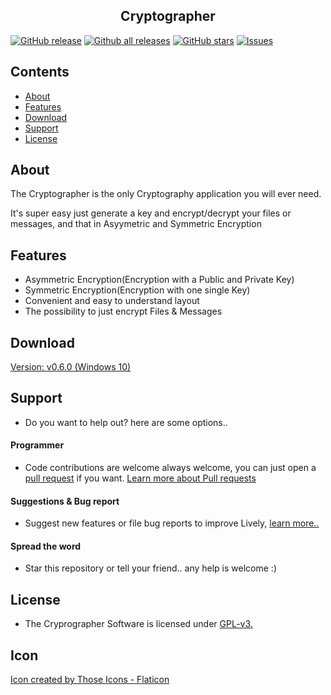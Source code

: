 
<p align="center">
  <h2 align="center">Cryptographer</h2>
</p>

[![GitHub release](https://img.shields.io/github/release/jasger9000/Cryptographer/all.svg)](https://github.com/jasger9000/Cryptographer/releases)
[![Github all releases](https://img.shields.io/github/downloads/jasger9000/Cryptographer/total.svg)](https://github.com/jasger9000/Cryptographer/releases)
[![GitHub stars](https://img.shields.io/github/stars/jasger9000/Cryptographer.svg)](https://github.com/jasger9000/Cryptographer/stargazers)
[![Issues](https://img.shields.io/github/issues/jasger9000/Cryptographer.svg)](https://github.com/jasger9000/Cryptographer/issues)

## Contents
- [About](#about)
- [Features](#features)
- [Download](#download)
- [Support](#support)
- [License](#license)

## About
The Cryptographer is the only Cryptography application you will ever need.

It's super easy just generate a key and encrypt/decrypt your files or messages, and that in Asyymetric and Symmetric Encryption


## Features
 - Asymmetric Encryption(Encryption with a Public and Private Key)
 - Symmetric Encryption(Encryption with one single Key)
 - Convenient and easy to understand layout
 - The possibility to just encrypt Files & Messages


## Download

[Version: v0.6.0 (Windows 10)](https://github.com/jasger9000/Cryptographer/releases/download/v0.6.0/Cryptographer.zip)


## Support
  - Do you want to help out? here are some options..

#### Programmer
  - Code contributions are welcome always welcome, you can just open a [pull request](https://www.github.com/jasger9000/Cryptographer/pulls) if you want. [Learn more about Pull requests](https://docs.github.com/en/enterprise-server@3.5/pull-requests/collaborating-with-pull-requests/proposing-changes-to-your-work-with-pull-requests/about-pull-requests)

#### Suggestions & Bug report
  - Suggest new features or file bug reports to improve Lively, [learn more..](https://github.com/jasger9000/Cryptographer/issues)

#### Spread the word
  - Star this repository or tell your friend.. any help is welcome :)

## License
  - The Cryprographer Software is licensed under [GPL-v3.](https://github.com/rocksdanister/lively/blob/core-separation/LICENSE)

## Icon
<a href="https://www.flaticon.com/free-icons/shield" title="shield icons">Icon created by Those Icons - Flaticon</a>

